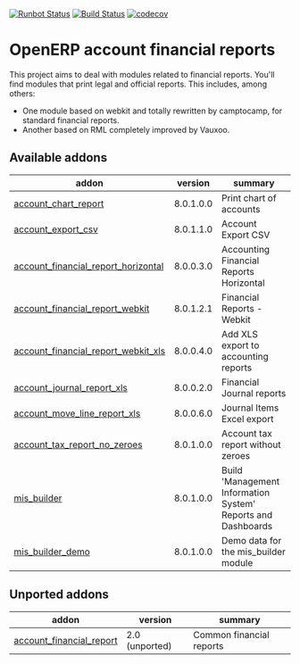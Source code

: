 [![Runbot Status](https://runbot.odoo-community.org/runbot/badge/flat/91/8.0.svg)](https://runbot.odoo-community.org/runbot/repo/github-com-oca-account-financial-reporting-91)
[![Build Status](https://travis-ci.org/OCA/account-financial-reporting.svg?branch=8.0)](https://travis-ci.org/OCA/account-financial-reporting)
[![codecov](https://codecov.io/gh/OCA/account-financial-reporting/branch/8.0/graph/badge.svg)](https://codecov.io/gh/OCA/account-financial-reporting)

OpenERP account financial reports
=================================

This project aims to deal with modules related to financial reports. You'll 
find modules that print legal and official reports. This includes, among 
others:

* One module based on webkit and totally rewritten by camptocamp, for standard
  financial reports.
* Another based on RML completely improved by Vauxoo.


[//]: # (addons)

Available addons
----------------
addon | version | summary
--- | --- | ---
[account_chart_report](account_chart_report/) | 8.0.1.0.0 | Print chart of accounts
[account_export_csv](account_export_csv/) | 8.0.1.1.0 | Account Export CSV
[account_financial_report_horizontal](account_financial_report_horizontal/) | 8.0.0.3.0 | Accounting Financial Reports Horizontal
[account_financial_report_webkit](account_financial_report_webkit/) | 8.0.1.2.1 | Financial Reports - Webkit
[account_financial_report_webkit_xls](account_financial_report_webkit_xls/) | 8.0.0.4.0 | Add XLS export to accounting reports
[account_journal_report_xls](account_journal_report_xls/) | 8.0.0.2.0 | Financial Journal reports
[account_move_line_report_xls](account_move_line_report_xls/) | 8.0.0.6.0 | Journal Items Excel export
[account_tax_report_no_zeroes](account_tax_report_no_zeroes/) | 8.0.1.0.0 | Account tax report without zeroes
[mis_builder](mis_builder/) | 8.0.1.0.0 | Build 'Management Information System' Reports and Dashboards
[mis_builder_demo](mis_builder_demo/) | 8.0.1.0.0 | Demo data for the mis_builder module


Unported addons
---------------
addon | version | summary
--- | --- | ---
[account_financial_report](account_financial_report/) | 2.0 (unported) | Common financial reports

[//]: # (end addons)
